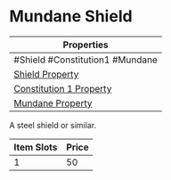 # Mundane Shield

| Properties                                                                      |
| ------------------------------------------------------------------------------- |
| #Shield #Constitution1 #Mundane                                                 |
| [Shield Property](../Armor%20Properties/Shield%20Property.md)                   |
| [Constitution 1 Property](../Armor%20Properties/Constitution%20X%20Property.md) |
| [Mundane Property](../../../Material%20Properties/Mundane%20Property.md)        |
A steel shield or similar.

| Item Slots | Price |
| ---------- | ----- |
| 1          | 50    |

